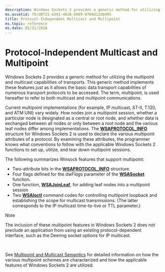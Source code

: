 ```yaml
---
description: Windows Sockets 2 provides a generic method for utilizing the multipoint and multicast capabilities of transports.
ms.assetid: 75cd8f21-a391-4626-b909-0760d12db995
title: Protocol-Independent Multicast and Multipoint
ms.topic: reference
ms.date: 05/31/2018
---
```


# Protocol-Independent Multicast and Multipoint

Windows Sockets 2 provides a generic method for utilizing the multipoint and multicast capabilities of transports. This generic method implements these features just as it allows the basic data transport capabilities of numerous transport protocols to be accessed. The term, multipoint, is used hereafter to refer to both multicast and multipoint communications.

Current multipoint implementations (for example, IP multicast, ST-II, T.120, and ATM UNI) vary widely. How nodes join a multipoint session, whether a particular node is designated as a central or root node, and whether data is exchanged between all nodes or only between a root node and the various leaf nodes differ among implementations. The [**WSAPROTOCOL\_INFO**](/windows/win32/api/winsock2/ns-winsock2-wsaprotocol_infoa) structure for Windows Sockets 2 is used to declare the various multipoint attributes of a protocol. By examining these attributes, the programmer knows what conventions to follow with the applicable Windows Sockets 2 functions to set up, utilize, and tear down multipoint sessions.

The following summarizes Winsock features that support multipoint:

-   Two-attribute bits in the [**WSAPROTOCOL\_INFO**](/windows/win32/api/winsock2/ns-winsock2-wsaprotocol_infoa) structure.
-   Four flags defined for the *dwFlags* parameter of the [**WSASocket**](/windows/desktop/api/Winsock2/nf-winsock2-wsasocketa) function.
-   One function, [**WSAJoinLeaf**](/windows/desktop/api/Winsock2/nf-winsock2-wsajoinleaf), for adding leaf nodes into a multipoint session
-   Two [**WSAIoctl**](/windows/desktop/api/Winsock2/nf-winsock2-wsaioctl) command codes for controlling multipoint loopback and establishing the scope for multicast transmissions. (The latter corresponds to the IP multicast time-to-live or TTL parameter.)

> [!Note]  
> The inclusion of these multipoint features in Windows Sockets 2 does not preclude an application from using an existing protocol-dependent interface, such as the Deering socket options for IP multicast.

 

See [Multipoint and Multicast Semantics](multipoint-and-multicast-semantics-2.md) for detailed information on how the various multipoint schemes are characterized and how the applicable features of Windows Sockets 2 are utilized.

 

 
